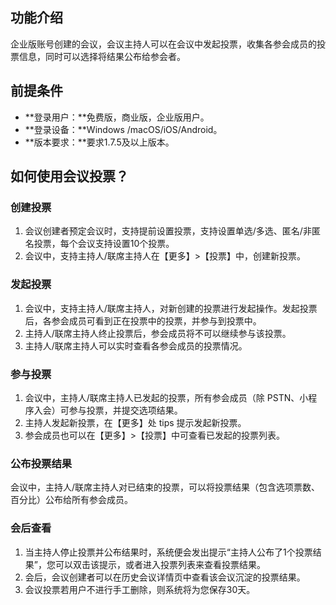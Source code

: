 ## 功能介绍
企业版账号创建的会议，会议主持人可以在会议中发起投票，收集各参会成员的投票信息，同时可以选择将结果公布给参会者。

## 前提条件
- **登录用户：**免费版，商业版，企业版用户。
- **登录设备：**Windows /macOS/iOS/Android。
- **版本要求：**要求1.7.5及以上版本。

## 如何使用会议投票？
### 创建投票
1. 会议创建者预定会议时，支持提前设置投票，支持设置单选/多选、匿名/非匿名投票，每个会议支持设置10个投票。
2. 会议中，支持主持人/联席主持人在【更多】>【投票】中，创建新投票。

### 发起投票
1. 会议中，支持主持人/联席主持人，对新创建的投票进行发起操作。发起投票后，各参会成员可看到正在投票中的投票，并参与到投票中。
2. 主持人/联席主持人终止投票后，参会成员将不可以继续参与该投票。
3. 主持人/联席主持人可以实时查看各参会成员的投票情况。

### 参与投票
1. 会议中，主持人/联席主持人已发起的投票，所有参会成员（除 PSTN、小程序入会）可参与投票，并提交选项结果。
2. 主持人发起新投票，在【更多】处 tips 提示发起新投票。
3. 参会成员也可以在【更多】>【投票】中可查看已发起的投票列表。

### 公布投票结果
会议中，主持人/联席主持人对已结束的投票，可以将投票结果（包含选项票数、百分比）公布给所有参会成员。

### 会后查看
1. 当主持人停止投票并公布结果时，系统便会发出提示“主持人公布了1个投票结果”，您可以双击该提示，或者进入投票列表来查看投票结果。
2. 会后，会议创建者可以在历史会议详情页中查看该会议沉淀的投票结果。
3. 会议投票若用户不进行手工删除，则系统将为您保存30天。
